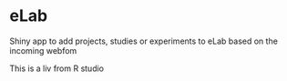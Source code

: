 # eLab
Shiny app to add projects, studies or experiments to eLab based on the incoming webfom

This is a liv from R studio

